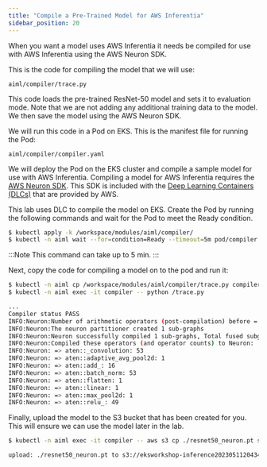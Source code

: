 ```yaml
---
title: "Compile a Pre-Trained Model for AWS Inferentia"
sidebar_position: 20
---
```


When you want a model uses AWS Inferentia it needs be compiled for use with AWS Inferentia using the AWS Neuron SDK.

This is the code for compiling the model that we will use:

```file
aiml/compiler/trace.py
```

This code loads the pre-trained ResNet-50 model and sets it to evaluation mode. Note that we are not adding any additional training data to the model. We then save the model using the AWS Neuron SDK.

We will run this code in a Pod on EKS. This is the manifest file for running the Pod:

```file
aiml/compiler/compiler.yaml
```

We will deploy the Pod on the EKS cluster and compile a sample model for use with AWS Inferentia. Compiling a model for AWS Inferentia requires the [AWS Neuron SDK](https://aws.amazon.com/machine-learning/neuron/). This SDK is included with the [Deep Learning Containers (DLCs)](https://github.com/aws/deep-learning-containers/blob/v8.12-tf-1.15.5-tr-gpu-py37/available_images.md#neuron-inference-containers) that are provided by AWS.

This lab uses DLC to compile the model on EKS. Create the Pod by running the following commands and wait for the Pod to meet the Ready condition.

```bash timeout=300
$ kubectl apply -k /workspace/modules/aiml/compiler/
$ kubectl -n aiml wait --for=condition=Ready --timeout=5m pod/compiler
```

:::Note
This command can take up to 5 min.
:::

Next, copy the code for compiling a model on to the pod and run it:

```bash timeout=180
$ kubectl -n aiml cp /workspace/modules/aiml/compiler/trace.py compiler:/
$ kubectl -n aiml exec -it compiler -- python /trace.py

...
Compiler status PASS
INFO:Neuron:Number of arithmetic operators (post-compilation) before = 175, compiled = 175, percent compiled = 100.0%
INFO:Neuron:The neuron partitioner created 1 sub-graphs
INFO:Neuron:Neuron successfully compiled 1 sub-graphs, Total fused subgraphs = 1, Percent of model sub-graphs successfully compiled = 100.0%
INFO:Neuron:Compiled these operators (and operator counts) to Neuron:
INFO:Neuron: => aten::_convolution: 53
INFO:Neuron: => aten::adaptive_avg_pool2d: 1
INFO:Neuron: => aten::add_: 16
INFO:Neuron: => aten::batch_norm: 53
INFO:Neuron: => aten::flatten: 1
INFO:Neuron: => aten::linear: 1
INFO:Neuron: => aten::max_pool2d: 1
INFO:Neuron: => aten::relu_: 49
```

Finally, upload the model to the S3 bucket that has been created for you. This will ensure we can use the model later in the lab.

```bash
$ kubectl -n aiml exec -it compiler -- aws s3 cp ./resnet50_neuron.pt s3://$AIML_NEURON_BUCKET_NAME/

upload: ./resnet50_neuron.pt to s3://eksworkshop-inference20230511204343601500000001/resnet50_neuron.pt
```
